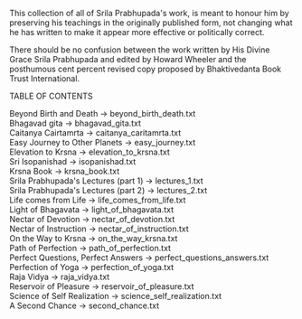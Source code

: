 This collection of all of Srila Prabhupada's work, is meant to honour him by preserving his teachings in the originally published form, not changing what he has written to make it appear more effective or politically correct. 

There should be no confusion between the work written by His Divine Grace Srila Prabhupada and edited by Howard Wheeler and the posthumous cent percent revised copy proposed by Bhaktivedanta Book Trust International. 

TABLE OF CONTENTS

Beyond Birth and Death -> beyond_birth_death.txt    
Bhagavad gita -> bhagavad_gita.txt    
Caitanya Cairtamrta -> caitanya_caritamrta.txt    
Easy Journey to Other Planets -> easy_journey.txt      
Elevation to Krsna -> elevation_to_krsna.txt      
Sri Isopanishad -> isopanishad.txt       
Krsna Book -> krsna_book.txt      
Srila Prabhupada's Lectures (part 1) -> lectures_1.txt     
Srila Prabhupada's Lectures (part 2) -> lectures_2.txt     
Life comes from Life -> life_comes_from_life.txt     
Light of Bhagavata -> light_of_bhagavata.txt     
Nectar of Devotion -> nectar_of_devotion.txt    
Nectar of Instruction -> nectar_of_instruction.txt    
On the Way to Krsna -> on_the_way_krsna.txt     
Path of Perfection -> path_of_perfection.txt      
Perfect Questions, Perfect Answers -> perfect_questions_answers.txt     
Perfection of Yoga -> perfection_of_yoga.txt     
Raja Vidya -> raja_vidya.txt     
Reservoir of Pleasure -> reservoir_of_pleasure.txt     
Science of Self Realization -> science_self_realization.txt    
A Second Chance -> second_chance.txt    
